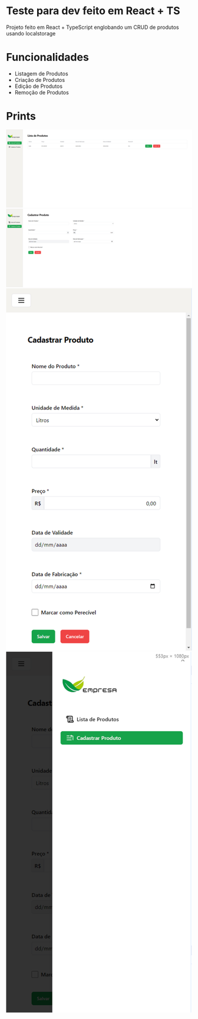 # Teste para dev feito em React + TS

Projeto feito em React + TypeScript englobando um CRUD de produtos usando localstorage

# Funcionalidades

- Listagem de Produtos
- Criação de Produtos
- Edição de Produtos
- Remoção de Produtos

# Prints

<img src="./public/design/print-1.png">
<img src="./public/design/print-2.png">
<img src="./public/design/print-mobile-1.png">
<img src="./public/design/print-mobile-2.png">
